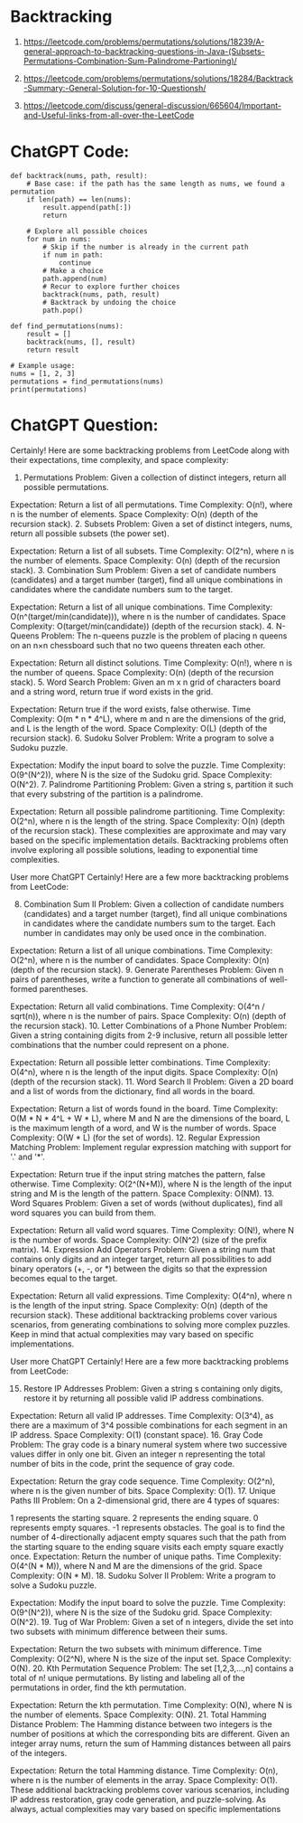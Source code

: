 # Backtracking

1. https://leetcode.com/problems/permutations/solutions/18239/A-general-approach-to-backtracking-questions-in-Java-(Subsets-Permutations-Combination-Sum-Palindrome-Partioning)/

2. https://leetcode.com/problems/permutations/solutions/18284/Backtrack-Summary:-General-Solution-for-10-Questionsh/

3. https://leetcode.com/discuss/general-discussion/665604/Important-and-Useful-links-from-all-over-the-LeetCode



# ChatGPT Code:

```
def backtrack(nums, path, result):
    # Base case: if the path has the same length as nums, we found a permutation
    if len(path) == len(nums):
        result.append(path[:])
        return

    # Explore all possible choices
    for num in nums:
        # Skip if the number is already in the current path
        if num in path:
            continue
        # Make a choice
        path.append(num)
        # Recur to explore further choices
        backtrack(nums, path, result)
        # Backtrack by undoing the choice
        path.pop()

def find_permutations(nums):
    result = []
    backtrack(nums, [], result)
    return result

# Example usage:
nums = [1, 2, 3]
permutations = find_permutations(nums)
print(permutations)

```





# ChatGPT Question:
Certainly! Here are some backtracking problems from LeetCode along with their expectations, time complexity, and space complexity:

1. Permutations
Problem: Given a collection of distinct integers, return all possible permutations.

Expectation: Return a list of all permutations.
Time Complexity: O(n!), where n is the number of elements.
Space Complexity: O(n) (depth of the recursion stack).
2. Subsets
Problem: Given a set of distinct integers, nums, return all possible subsets (the power set).

Expectation: Return a list of all subsets.
Time Complexity: O(2^n), where n is the number of elements.
Space Complexity: O(n) (depth of the recursion stack).
3. Combination Sum
Problem: Given a set of candidate numbers (candidates) and a target number (target), find all unique combinations in candidates where the candidate numbers sum to the target.

Expectation: Return a list of all unique combinations.
Time Complexity: O(n^(target/min(candidate))), where n is the number of candidates.
Space Complexity: O(target/min(candidate)) (depth of the recursion stack).
4. N-Queens
Problem: The n-queens puzzle is the problem of placing n queens on an n×n chessboard such that no two queens threaten each other.

Expectation: Return all distinct solutions.
Time Complexity: O(n!), where n is the number of queens.
Space Complexity: O(n) (depth of the recursion stack).
5. Word Search
Problem: Given an m x n grid of characters board and a string word, return true if word exists in the grid.

Expectation: Return true if the word exists, false otherwise.
Time Complexity: O(m * n * 4^L), where m and n are the dimensions of the grid, and L is the length of the word.
Space Complexity: O(L) (depth of the recursion stack).
6. Sudoku Solver
Problem: Write a program to solve a Sudoku puzzle.

Expectation: Modify the input board to solve the puzzle.
Time Complexity: O(9^(N^2)), where N is the size of the Sudoku grid.
Space Complexity: O(N^2).
7. Palindrome Partitioning
Problem: Given a string s, partition it such that every substring of the partition is a palindrome.

Expectation: Return all possible palindrome partitioning.
Time Complexity: O(2^n), where n is the length of the string.
Space Complexity: O(n) (depth of the recursion stack).
These complexities are approximate and may vary based on the specific implementation details. Backtracking problems often involve exploring all possible solutions, leading to exponential time complexities.



User
more 
ChatGPT
Certainly! Here are a few more backtracking problems from LeetCode:

8. Combination Sum II
Problem: Given a collection of candidate numbers (candidates) and a target number (target), find all unique combinations in candidates where the candidate numbers sum to the target. Each number in candidates may only be used once in the combination.

Expectation: Return a list of all unique combinations.
Time Complexity: O(2^n), where n is the number of candidates.
Space Complexity: O(n) (depth of the recursion stack).
9. Generate Parentheses
Problem: Given n pairs of parentheses, write a function to generate all combinations of well-formed parentheses.

Expectation: Return all valid combinations.
Time Complexity: O(4^n / sqrt(n)), where n is the number of pairs.
Space Complexity: O(n) (depth of the recursion stack).
10. Letter Combinations of a Phone Number
Problem: Given a string containing digits from 2-9 inclusive, return all possible letter combinations that the number could represent on a phone.

Expectation: Return all possible letter combinations.
Time Complexity: O(4^n), where n is the length of the input digits.
Space Complexity: O(n) (depth of the recursion stack).
11. Word Search II
Problem: Given a 2D board and a list of words from the dictionary, find all words in the board.

Expectation: Return a list of words found in the board.
Time Complexity: O(M * N * 4^L + W * L), where M and N are the dimensions of the board, L is the maximum length of a word, and W is the number of words.
Space Complexity: O(W * L) (for the set of words).
12. Regular Expression Matching
Problem: Implement regular expression matching with support for '.' and '*'.

Expectation: Return true if the input string matches the pattern, false otherwise.
Time Complexity: O(2^(N+M)), where N is the length of the input string and M is the length of the pattern.
Space Complexity: O(NM).
13. Word Squares
Problem: Given a set of words (without duplicates), find all word squares you can build from them.

Expectation: Return all valid word squares.
Time Complexity: O(N!), where N is the number of words.
Space Complexity: O(N^2) (size of the prefix matrix).
14. Expression Add Operators
Problem: Given a string num that contains only digits and an integer target, return all possibilities to add binary operators (+, -, or *) between the digits so that the expression becomes equal to the target.

Expectation: Return all valid expressions.
Time Complexity: O(4^n), where n is the length of the input string.
Space Complexity: O(n) (depth of the recursion stack).
These additional backtracking problems cover various scenarios, from generating combinations to solving more complex puzzles. Keep in mind that actual complexities may vary based on specific implementations.

User
more 
ChatGPT
Certainly! Here are a few more backtracking problems from LeetCode:

15. Restore IP Addresses
Problem: Given a string s containing only digits, restore it by returning all possible valid IP address combinations.

Expectation: Return all valid IP addresses.
Time Complexity: O(3^4), as there are a maximum of 3^4 possible combinations for each segment in an IP address.
Space Complexity: O(1) (constant space).
16. Gray Code
Problem: The gray code is a binary numeral system where two successive values differ in only one bit. Given an integer n representing the total number of bits in the code, print the sequence of gray code.

Expectation: Return the gray code sequence.
Time Complexity: O(2^n), where n is the given number of bits.
Space Complexity: O(1).
17. Unique Paths III
Problem: On a 2-dimensional grid, there are 4 types of squares:

1 represents the starting square.
2 represents the ending square.
0 represents empty squares.
-1 represents obstacles.
The goal is to find the number of 4-directionally adjacent empty squares such that the path from the starting square to the ending square visits each empty square exactly once.
Expectation: Return the number of unique paths.
Time Complexity: O(4^(N * M)), where N and M are the dimensions of the grid.
Space Complexity: O(N * M).
18. Sudoku Solver II
Problem: Write a program to solve a Sudoku puzzle.

Expectation: Modify the input board to solve the puzzle.
Time Complexity: O(9^(N^2)), where N is the size of the Sudoku grid.
Space Complexity: O(N^2).
19. Tug of War
Problem: Given a set of n integers, divide the set into two subsets with minimum difference between their sums.

Expectation: Return the two subsets with minimum difference.
Time Complexity: O(2^N), where N is the size of the input set.
Space Complexity: O(N).
20. Kth Permutation Sequence
Problem: The set [1,2,3,...,n] contains a total of n! unique permutations. By listing and labeling all of the permutations in order, find the kth permutation.

Expectation: Return the kth permutation.
Time Complexity: O(N), where N is the number of elements.
Space Complexity: O(N).
21. Total Hamming Distance
Problem: The Hamming distance between two integers is the number of positions at which the corresponding bits are different. Given an integer array nums, return the sum of Hamming distances between all pairs of the integers.

Expectation: Return the total Hamming distance.
Time Complexity: O(n), where n is the number of elements in the array.
Space Complexity: O(1).
These additional backtracking problems cover various scenarios, including IP address restoration, gray code generation, and puzzle-solving. As always, actual complexities may vary based on specific implementations